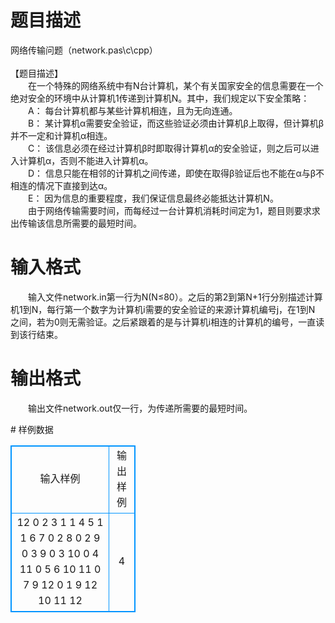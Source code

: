 # 

 
 # 题目描述 
<p>
网络传输问题（network.pas\c\cpp）<br><br>【题目描述】<br>　　在一个特殊的网络系统中有N台计算机，某个有关国家安全的信息需要在一个绝对安全的环境中从计算机1传递到计算机N。其中，我们规定以下安全策略：<br>　　A： 每台计算机都与某些计算机相连，且为无向连通。<br>　　B： 某计算机α需要安全验证，而这些验证必须由计算机β上取得，但计算机β并不一定和计算机α相连。<br>　　C： 该信息必须在经过计算机β时即取得计算机α的安全验证，则之后可以进入计算机α，否则不能进入计算机α。 <br>　　D： 信息只能在相邻的计算机之间传递，即使在取得β验证后也不能在α与β不相连的情况下直接到达α。<br>　　E： 因为信息的重要程度，我们保证信息最终必能抵达计算机N。<br>　　由于网络传输需要时间，而每经过一台计算机消耗时间定为1，题目则要求求出传输该信息所需要的最短时间。<br></p> 

 
 # 输入格式 
<p>
　　输入文件network.in第一行为N(N≤80）。之后的第2到第N+1行分别描述计算机1到N，每行第一个数字为计算机i需要的安全验证的来源计算机编号j，在1到N 之间，若为0则无需验证。之后紧跟着的是与计算机i相连的计算机的编号，一直读到该行结束。</p> 

 
 # 输出格式 
<p>
　　输出文件network.out仅一行，为传递所需要的最短时间。</p> 
# 样例数据
<style>
        table,table tr th, table tr td { border:1px solid #0094ff; }
        table { width: 200px; min-height: 25px; line-height: 25px; text-align: center; border-collapse: collapse;}   
    </style>
<table>
	<tr>
		<td>输入样例</td>
		<td>输出样例</td>
	</tr>
<tr><td>12
0 2 3
1 1 4 5
1 1 6 7
0 2 8
0 2 9
0 3 9
0 3 10
0 4 11
0 5 6 10 11
0 7 9 12
0 1 9 12
10 11 12</td><td>4</td></tr></table>
